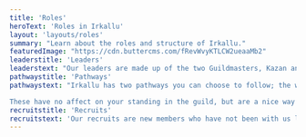 ```yaml
---
title: 'Roles'
heroText: 'Roles in Irkallu'
layout: 'layouts/roles'
summary: "Learn about the roles and structure of Irkallu."
featuredImage: "https://cdn.buttercms.com/fRevWvyKTLCW2ueaaMb2"
leaderstitle: 'Leaders'
leaderstext: "Our leaders are made up of the two Guildmasters, Kazan and Salkrai, and the roles that make up The Circle. They help organise activities, settle issues and keep the guild running."
pathwaystitle: 'Pathways'
pathwaystext: "Irkallu has two pathways you can choose to follow; the way of the warrior or the way of a creator. That is, you can choose a Battle pathway or a Crafter/Gatherer pathway.

These have no affect on your standing in the guild, but are a nice way of telling other guildmembers what you would like to be known for."
recruitstitle: 'Recruits'
recruitstext: 'Our recruits are new members who have not been with us long. You’ll quickly move up and pick a pathway once you’ve been with us for a little bit and started to settle in.'
---
```

